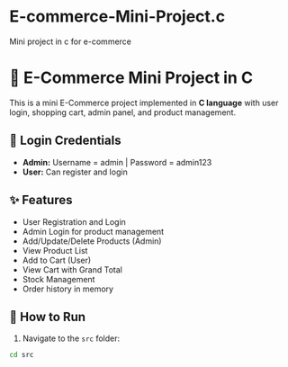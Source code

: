 # E-commerce-Mini-Project.c
Mini project in c for e-commerce
# 🛒 E-Commerce Mini Project in C

This is a mini E-Commerce project implemented in **C language** with user login, shopping cart, admin panel, and product management.

## 🔑 Login Credentials
- **Admin:** Username = admin | Password = admin123
- **User:** Can register and login

## ✨ Features
- User Registration and Login
- Admin Login for product management
- Add/Update/Delete Products (Admin)
- View Product List
- Add to Cart (User)
- View Cart with Grand Total
- Stock Management
- Order history in memory

## 🚀 How to Run
1. Navigate to the `src` folder:
```bash
cd src

